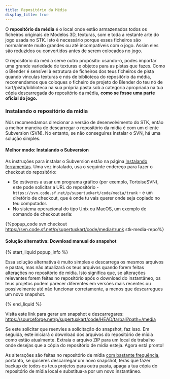 ```yaml
---
title: Repositório da Média
display_title: true
---
```

O **repositório da média** é o local onde estão armazenados todos os ficheiros originais de Modelos 3D, texturas, som e toda a restante arte do jogo usada no STK. Isto é necessário porque esses ficheiros são normalmente muito grandes ou até incompatíveis com o jogo. Assim eles são reduzidos ou convertidos antes de serem colocados no jogo.

O repositório da média serve outro propósito: usando-o, podes importar uma grande variedade de texturas e objetos para as pistas que fazes. Como o Blender é sensível à estrutura de ficheiros dos teus ficheiros de pista quando vinculas texturas e nós de biblioteca do repositório da média, recomendamos que coloques o ficheiro de projeto do Blender do teu nó de kart/pista/biblioteca na sua própria pasta sob a categoria apropriada na tua cópia descarregada do repositório da média, **como se fosse uma parte oficial do jogo.**

### Instalando o repositório da mídia

Nós recomendamos direcionar a versão de desenvolvimento do STK, então a melhor maneira de descarregar o repositório da mídia é com um cliente Subversion (SVN). No entanto, se não conseguires instalar o SVN, há uma solução simples.

#### Melhor modo: Instalando o Subversion

As instruções para instalar o Subversion estão na página [Instalando ferramentas](https://supertuxkart.net/Installing_Tools#subversion-client). Uma vez instalado, usa o seguinte endereço para fazer o checkout do repositório:

* Se estiveres a usar um programa gráfico (por exemplo, TortoiseSVN), este pode solicitar a URL do repositório - `https://svn.code.sf.net/p/supertuxkart/code/media/trunk` - e um diretório de checkout, que é onde tu vais querer onde seja copiado no teu computador.
* No sistema operacional do tipo Unix ou MacOS, um exemplo de comando de checkout seria:

{%popup_code
svn checkout https://svn.code.sf.net/p/supertuxkart/code/media/trunk stk-media-repo%}

#### Solução alternativa: Download manual do snapshot

{% start_liquid popup_info %}

Essa solução alternativa é muito simples e descarrega os mesmos arquivos e pastas, mas não atualizará os teus arquivos quando forem feitas alterações no repositório de mídia. Isto significa que, se alterações relevantes forem feitas no repositório após o download do instantâneo, os teus projetos podem parecer diferentes em versões mais recentes ou possivelmente até não funcionar corretamente, a menos que descarregues um novo snapshot.

{% end_liquid %}

Visita este link para gerar um snapshot e descarregares: <https://sourceforge.net/p/supertuxkart/code/HEAD/tarball?path=/media>

Se este solicitar que reenvies a solicitação do snapshot, faz isso. Em seguida, este iniciará o download dos arquivos do repositório de mídia como estão atualmente. Extraia o arquivo ZIP para um local de trabalho onde desejas que a cópia do repositório de mídia esteja. Agora está pronto!

As alterações são feitas no repositório de mídia [com bastante frequência](https://sourceforge.net/p/supertuxkart/code/HEAD/log/?path=), portanto, se quiseres descarregar um novo snapshot, terás que fazer backup de todos os teus projetos para outra pasta, apaga a tua cópia do repositório de mídia local e substitua-a por um novo instantâneo.

